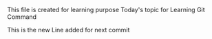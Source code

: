 This file is created for learning purpose
Today's topic for Learning Git Command

This is the new Line added for next commit